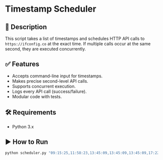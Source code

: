 # Timestamp Scheduler

## 📌 Description

This script takes a list of timestamps and schedules HTTP API calls to `https://ifconfig.co` at the exact time. If multiple calls occur at the same second, they are executed concurrently.

## ✅ Features

- Accepts command-line input for timestamps.
- Makes precise second-level API calls.
- Supports concurrent execution.
- Logs every API call (success/failure).
- Modular code with tests.

## 🛠 Requirements

- Python 3.x

## ▶️ How to Run

```bash
python scheduler.py "09:15:25,11:58:23,13:45:09,13:45:09,13:45:09,17:22:00,17:22:00"
